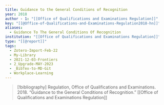 ```yaml
---
title: Guidance to the General Conditions of Recognition
year: 2018
author - 1: "[[Office of Qualifications and Examinations Regulation]]"
key: "[[@Office-of-Qualifications-and-Examinations-Regulation2018-hn]]"
aliases:
  - Guidance To The General Conditions Of Recognition
institution: "[[Office of Qualifications and Examinations Regulation]]"
type: "[[@report]]"
tags:
  - Zotero-Import-Feb-22
  - My-Library
  - 2021-12-03-Frontiers
  - 2_Upgrade-MAY-2023
  - _BibTex-to-MD-Git
  - Workplace-Learning
---
```


> [!bibliography]
> Regulation, Office of Qualifications and Examinations. 2018. “Guidance to the General Conditions of Recognition.” [[Office of Qualifications and Examinations Regulation]]